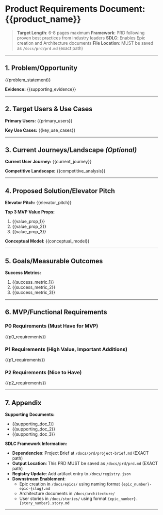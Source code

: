 # Product Requirements Document: {{product_name}}

> **Target Length**: 6-8 pages maximum
> **Framework**: PRD following proven best practices from industry leaders
> **SDLC**: Enables Epic creation and Architecture documents
> **File Location**: MUST be saved as `/docs/prd/prd.md` (exact path)

---

## 1. Problem/Opportunity

<!-- Be crisp and clear about what user or business problem you're solving -->
<!-- AVOID: "User can't use [solution]" - this is NOT a problem statement -->
<!-- FOCUS: What issues are caused when functionality is missing? -->

{{problem_statement}}

**Evidence:**
{{supporting_evidence}}

<!-- Template Guidance:
Problem Example: "Users frequently forget passwords leading to 15% of support tickets and account lockouts (2,500/month). This creates frustration and consumes 15% of support resources."

Evidence Example: "User research shows 65% of users reset passwords monthly. Support ticket analysis reveals 2,500 password-related tickets costing $50K annually."
-->

---

## 2. Target Users & Use Cases

<!-- Always focus on the user - this aligns building with go-to-market -->
<!-- Be specific about users and use cases, ensure team alignment on definitions -->

**Primary Users:**
{{primary_users}}

**Key Use Cases:**
{{key_use_cases}}

<!-- Template Guidance:
Primary Users Example: "SaaS platform users (10,000+ monthly active) who access platform 3+ times weekly. Primary segment: business professionals aged 25-45 accessing from mobile (60%) and desktop (40%)."

Key Use Cases Example:
1. Daily login for work tasks (highest frequency)
2. Password recovery when locked out (highest pain)
3. Multi-device access synchronization (growing need)
-->

---

## 3. Current Journeys/Landscape *(Optional)*

<!-- Give context on what users do today or how competitors solve this -->
<!-- Quick summary + links to detailed materials -->

**Current User Journey:**
{{current_journey}}

**Competitive Landscape:**
{{competitive_analysis}}

<!-- Template Guidance:
Current Journey Example: "Users must remember complex passwords, leading to frequent lockouts. Recovery process takes 5-10 minutes via email verification."

Competitive Analysis: "Auth0, Okta provide enterprise solutions. Consumer apps use Face ID/Touch ID. Gap exists for SMB-focused authentication."

Links: "[Detailed user journey flow](link)" or "[Competitive analysis doc](link)"
-->

---

## 4. Proposed Solution/Elevator Pitch

<!-- Standard 2-3 liner in plain English -->
<!-- Include top 3 MVP value props + conceptual model -->

**Elevator Pitch:**
{{elevator_pitch}}

**Top 3 MVP Value Props:**

1. {{value_prop_1}}
2. {{value_prop_2}}
3. {{value_prop_3}}

**Conceptual Model:**
{{conceptual_model}}

<!-- Template Guidance:
Elevator Pitch Example: "Enable users to login using biometric authentication (fingerprint/face) and social login options, reducing password dependency by 80% while maintaining enterprise security standards."

Value Props Example:
1. 3-second biometric login eliminates password frustration
2. Social login reduces new user signup friction
3. Enterprise security maintains compliance requirements

Conceptual Model: "[Include simple diagram or description of how users will interact with the solution]"
-->

---

## 5. Goals/Measurable Outcomes

<!-- Literally 2-3 bullets, no more -->
<!-- Measurable outcomes defining success or non-failure -->

**Success Metrics:**

1. {{success_metric_1}}
2. {{success_metric_2}}
3. {{success_metric_3}}

<!-- Template Guidance:
Success Metrics Example:
1. Reduce password-related support tickets by 80% within 3 months
2. Achieve 70% user adoption of new auth methods within 6 months
3. Improve login success rate from 85% to 95%

AVOID vague statements like "improve user experience" or "increase engagement"
-->

---

## 6. MVP/Functional Requirements

<!-- Focus on required functionality, save the rest for appendix -->
<!-- What's the "min-viable" set of functionality for target user adoption? -->
<!-- Group by use case/user journey to enable Epic creation with SDLC naming: {epic_number}-epic-{slug}.md -->

### P0 Requirements (Must Have for MVP)

{{p0_requirements}}

### P1 Requirements (High Value, Important Additions)

{{p1_requirements}}

### P2 Requirements (Nice to Have)

{{p2_requirements}}

<!-- Template Guidance:
Format: Focus on functionality, not implementation
✅ DO: "First-time user must accept privacy policy to use product"
✅ DO: "Product team can monitor and visualize user engagement"
✅ DO: Link to UX sketches for quick visualization
✅ DO: Bucket by use case/user journey for Epic creation

❌ DON'T: Performance metrics unless required for adoption
❌ DON'T: Design details like "blue 'Continue' button"
❌ DON'T: Technical implementation specifics

Priority Examples:
P0: User can login using biometric authentication with <3 second response
P1: User can view login history with timestamps and device info
P2: Admin can configure password complexity requirements

Use Case Buckets for Epic Creation:
### Login & Authentication (Epic: 01-epic-login-authentication.md)
- User completes biometric setup in <2 minutes
- User authenticates using fingerprint/face recognition
- System provides clear error messages for failed authentication

### Account Management (Epic: 02-epic-account-management.md)
- User can view and manage connected devices
- User can revoke access for specific devices

Each bucket should map to an Epic following SDLC naming: {epic_number}-epic-{slug}.md
-->

---

## 7. Appendix

<!-- Links to materials people will ask for -->
<!-- These don't matter if you can't align on problem/solution first -->

**Supporting Documents:**

- {{supporting_doc_1}}
- {{supporting_doc_2}}
- {{supporting_doc_3}}

**SDLC Framework Information:**

- **Dependencies**: Project Brief at `/docs/prd/project-brief.md` (EXACT path)
- **Output Location**: This PRD MUST be saved as `/docs/prd/prd.md` (EXACT path)
- **Registry Update**: Add artifact entry to `/docs/registry.json`
- **Downstream Enablement**:
  - Epic creation in `/docs/epics/` using naming format `{epic_number}-epic-{slug}.md`
  - Architecture documents in `/docs/architecture/`
  - User stories in `/docs/stories/` using format `{epic_number}.{story_number}.story.md`

<!-- Template Guidance:
Supporting Documents Example:
- [Detailed UX flows and wireframes](link)
- [Go-to-market strategy and pricing](link)
- [Technical architecture decisions](link)
- [User research and competitive analysis](link)
- [Risk assessment and pre-mortem](link)

SDLC Framework Directory Structure:
/docs/
├── registry.json                 # Central artifact registry
├── prd/                          # Product vision & requirements
│   ├── project-brief.md          # Project vision & strategy (INPUT)
│   └── prd.md                    # Product requirements (THIS FILE)
├── epics/                        # High-level features ({epic_number}-epic-{slug}.md)
├── stories/                      # User stories ({epic_number}.{story_number}.story.md)
├── architecture/                 # System design
└── tests/                        # Quality validation

Keep SDLC framework details minimal and in appendix to maintain focus on product requirements.
-->

---

<!-- QUALITY CHECKLIST
✅ Document is 6-8 pages maximum
✅ Every requirement maps to user value
✅ Problem statement avoids solution-oriented language
✅ Success criteria are specific and testable
✅ Clear MVP boundaries (P0 vs P1/P2)
✅ Requirements grouped by use case for Epic creation
✅ SDLC framework compliance: exact file paths and naming conventions
✅ File saved exactly as /docs/prd/prd.md
✅ Registry updated at /docs/registry.json
✅ Epic naming ready: {epic_number}-epic-{slug}.md format
✅ Story naming ready: {epic_number}.{story_number}.story.md format
-->
